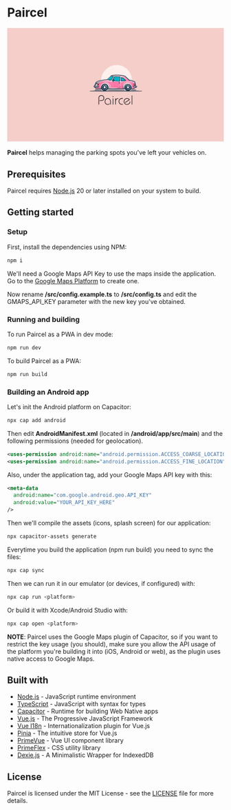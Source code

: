 # Paircel

![Paircel](https://raw.githubusercontent.com/vmbdev/paircel/main/src/assets/ogpaircel.png)

**Paircel** helps managing the parking spots you've left your vehicles on.

## Prerequisites

Paircel requires [Node.js](https://nodejs.org/) 20 or later installed on your
system to build.

## Getting started

### Setup

First, install the dependencies using NPM:

```bash
npm i
```

We'll need a Google Maps API Key to use the maps inside the application. Go to
the [Google Maps Platform](https://developers.google.com/maps/documentation/javascript/get-api-key) to create one.

Now rename **/src/config.example.ts** to **/src/config.ts** and edit the
GMAPS_API_KEY parameter with the new key you've obtained.

### Running and building

To run Paircel as a PWA in dev mode:

```bash
npm run dev
```

To build Paircel as a PWA:

```bash
npm run build
```

### Building an Android app

Let's init the Android platform on Capacitor:

```bash
npx cap add android
```

Then edit **AndroidManifest.xml** (located in **/android/app/src/main**) and
the following permissions (needed for geolocation).

```xml
<uses-permission android:name="android.permission.ACCESS_COARSE_LOCATION" />
<uses-permission android:name="android.permission.ACCESS_FINE_LOCATION" />
```

Also, under the application tag, add your Google Maps API key with this:

```xml
<meta-data
  android:name="com.google.android.geo.API_KEY"
  android:value="YOUR_API_KEY_HERE"
/>
```

Then we'll compile the assets (icons, splash screen) for our application:

```bash
npx capacitor-assets generate
```

Everytime you build the application (npm run build) you need to sync the files:

```bash
npx cap sync
```

Then we can run it in our emulator (or devices, if configured) with:

```bash
npx cap run <platform>
```

Or build it with Xcode/Android Studio with:

```bash
npx cap open <platform>
```

**NOTE**: Paircel uses the Google Maps plugin of Capacitor, so if you want to
restrict the key usage (you should), make sure you allow the API usage of the
platform you're building it into (iOS, Android or web), as the plugin uses
native access to Google Maps.

## Built with

- [Node.js](https://nodejs.org/) - JavaScript runtime environment
- [TypeScript](https://www.typescriptlang.org/) - JavaScript with syntax for types
- [Capacitor](https://capacitorjs.com/) - Runtime for building Web Native apps
- [Vue.js](https://vuejs.org/) - The Progressive JavaScript Framework
- [Vue I18n](https://vue-i18n.intlify.dev/) - Internationalization plugin for Vue.js
- [Pinia](https://pinia.vuejs.org/) - The intuitive store for Vue.js
- [PrimeVue](https://primevue.org/) - Vue UI component library
- [PrimeFlex](https://primeflex.org) - CSS utility library
- [Dexie.js](https://dexie.org) - A Minimalistic Wrapper for IndexedDB

## License

Paircel is licensed under the MIT License - see the
[LICENSE](https://github.com/vmbdev/paircel/blob/main/LICENSE)
file for more details.

